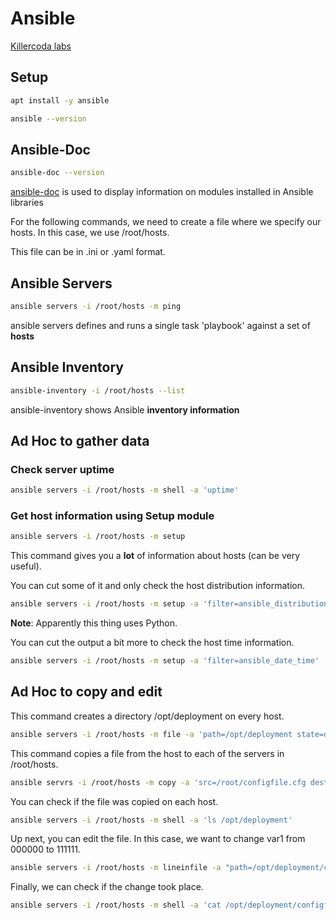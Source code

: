 # Ansible

[Killercoda labs](https://killercoda.com/het-tanis/course/Ansible-Labs)

## Setup

```bash
apt install -y ansible

ansible --version
```

## Ansible-Doc

```bash
ansible-doc --version
```

[ansible-doc](https://docs.ansible.com/ansible/latest/cli/ansible-doc.html) is used to display information on modules installed in Ansible libraries

For the following commands, we need to create a file where we specify our hosts. In this case, we use /root/hosts.

This file can be in .ini or .yaml format.

## Ansible Servers

```bash
ansible servers -i /root/hosts -m ping
```

ansible servers defines and runs a single task 'playbook' against a set of **hosts**

## Ansible Inventory

```bash
ansible-inventory -i /root/hosts --list
```

ansible-inventory shows Ansible **inventory information**

## Ad Hoc to gather data

### Check server uptime

```bash
ansible servers -i /root/hosts -m shell -a 'uptime'
```

### Get host information using Setup module

```bash
ansible servers -i /root/hosts -m setup
```

This command gives you a **lot** of information about hosts (can be very useful).

You can cut some of it and only check the host distribution information.

```bash
ansible servers -i /root/hosts -m setup -a 'filter=ansible_distribution'
```

**Note**: Apparently this thing uses Python.

You can cut the output a bit more to check the host time information.

```bash
ansible servers -i /root/hosts -m setup -a 'filter=ansible_date_time'
```

## Ad Hoc to copy and edit

This command creates a directory /opt/deployment on every host.

```bash
ansible servers -i /root/hosts -m file -a 'path=/opt/deployment state=directory'
```

This command copies a file from the host to each of the servers in /root/hosts.

```bash
ansible servrs -i /root/hosts -m copy -a 'src=/root/configfile.cfg dest=/opt/deployment'
```

You can check if the file was copied on each host.

```bash
ansible servers -i /root/hosts -m shell -a 'ls /opt/deployment'
```

Up next, you can edit the file. In this case, we want to change var1 from 000000 to 111111.

```bash
ansible servers -i /root/hosts -m lineinfile -a "path=/opt/deployment/configfile.cfg regexp='^var1' line='var1=111111'"
```

Finally, we can check if the change took place.

```bash
ansible servers -i /root/hosts -m shell -a 'cat /opt/deployment/configfile.cfg'
```
